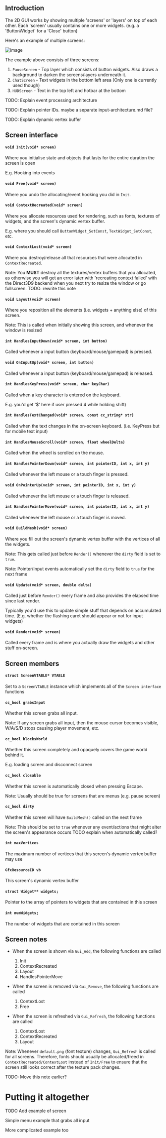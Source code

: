 ## Introduction

The 2D GUI works by showing multiple 'screens' or 'layers' on top of each other. Each 'screen' usually contains one or more widgets. (e.g. a 'ButtonWidget' for a 'Close' button)

Here's an example of multiple screens:

![image](https://user-images.githubusercontent.com/6509348/103143562-a11cee80-476c-11eb-9e24-a854b069704f.png)

The example above consists of three screens:
1. `PauseScreen` - Top layer which consists of button widgets. Also draws a background to darken the screens/layers underneath it.
2. `ChatScreen` - Text widgets in the bottom left area (Only one is currently used though)
3. `HUDScreen` - Text in the top left and hotbar at the bottom

TODO: Explain event processing architecture

TODO: Explain pointer IDs. maybe a separate input-architecture.md file?

TODO: Explain dynamic vertex buffer

## Screen interface

#### `void Init(void* screen)`

Where you initialise state and objects that lasts for the entire duration the screen is open

E.g. Hooking into events

#### `void Free(void* screen)` 

Where you undo the allocating/event hooking you did in `Init`.

#### `void ContextRecreated(void* screen)` 

Where you allocate resources used for rendering, such as fonts, textures of widgets, and the screen's dynamic vertex buffer. 

E.g. where you should call `ButtonWidget_SetConst`, `TextWidget_SetConst`, etc.

#### `void ContextLost(void* screen)`

Where you destroy/release all that resources that were allocated in `ContextRecreated`. 

Note: You **MUST** destroy all the textures/vertex buffers that you allocated, as otherwise you will get an error later with 'recreating context failed' with the Direct3D9 backend when you next try to resize the window or go fullscreen. TODO: rewrite this note

#### `void Layout(void* screen)`

Where you reposition all the elements (i.e. widgets + anything else) of this screen. 

Note: This is called when initially showing this screen, and whenever the window is resized

#### `int HandlesInputDown(void* screen, int button)` 

Called whenever a input button (keyboard/mouse/gamepad) is pressed.

#### `void OnInputUp(void* screen, int button)` 

Called whenever a input button (keyboard/mouse/gamepad) is released.

#### `int HandlesKeyPress(void* screen, char keyChar)` 

Called when a key character is entered on the keyboard. 

E.g. you'd get '$' here if user pressed 4 while holding shift)

#### `int HandlesTextChanged(void* screen, const cc_string* str)`

Called when the text changes in the on-screen keyboard. (i.e. KeyPress but for mobile text input)

#### `int HandlesMouseScroll(void* screen, float wheelDelta)`

Called when the wheel is scrolled on the mouse.

#### `int HandlesPointerDown(void* screen, int pointerID, int x, int y)`

Called whenever the left mouse or a touch finger is pressed.

#### `void OnPointerUp(void* screen, int pointerID, int x, int y)`

Called whenever the left mouse or a touch finger is released.

#### `int HandlesPointerMove(void* screen, int pointerID, int x, int y)`

Called whenever the left mouse or a touch finger is moved.

#### `void BuildMesh(void* screen)` 

Where you fill out the screen's dynamic vertex buffer with the vertices of all the widgets. 

Note: This gets called just before `Render()` whenever the `dirty` field is set to `true`. 

Note: Pointer/Input events automatically set the `dirty` field to `true` for the next frame

#### `void Update(void* screen, double delta)` 

Called just before `Render()` every frame and also provides the elapsed time since last render. 

Typically you'd use this to update simple stuff that depends on accumulated time. 
(E.g. whether the flashing caret should appear or not for input widgets)

#### `void Render(void* screen)` 

Called every frame and is where you actually draw the widgets and other stuff on-screen.

## Screen members

#### `struct ScreenVTABLE* VTABLE` 

Set to a `ScreenVTABLE` instance which implements all of the `Screen interface` functions

#### `cc_bool grabsInput` 

Whether this screen grabs all input. 

Note: If any screen grabs all input, then the mouse cursor becomes visible, W/A/S/D stops causing player movement, etc.

#### `cc_bool blocksWorld` 

Whether this screen completely and opaquely covers the game world behind it. 

E.g. loading screen and disconnect screen

#### `cc_bool closable` 

Whether this screen is automatically closed when pressing Escape. 

Note: Usually should be true for screens that are menus (e.g. pause screen)

#### `cc_bool dirty` 

Whether this screen will have `BuildMesh()` called on the next frame

Note: This should be set to `true` whenever any event/actions that might alter the screen's appearance occurs TODO explain when automatically called?

#### `int maxVertices` 

The maximum number of vertices that this screen's dynamic vertex buffer may use

#### `GfxResourceID vb` 

This screen's dynamic vertex buffer

#### `struct Widget** widgets;` 

Pointer to the array of pointers to widgets that are contained in this screen

#### `int numWidgets;` 

The number of widgets that are contained in this screen


## Screen notes

* When the screen is shown via `Gui_Add`, the following functions are called
  1) Init
  2) ContextRecreated
  3) Layout
  4) HandlesPointerMove

* When the screen is removed via `Gui_Remove`, the following functions are called
  1) ContextLost
  2) Free

* When the screen is refreshed via `Gui_Refresh`, the following functions are called
  1) ContextLost
  2) ContextRecreated
  3) Layout

Note: Whenever `default.png` (font texture) changes, `Gui_Refresh` is called for all screens. Therefore, fonts should usually be allocated/freed in `ContextRecreated/ContextLost` instead of `Init/Free` to ensure that the screen still looks correct after the texture pack changes.

TODO: Move this note earlier?

# Putting it altogether

TODO Add example of screen

Simple menu example that grabs all input

More complicated example too